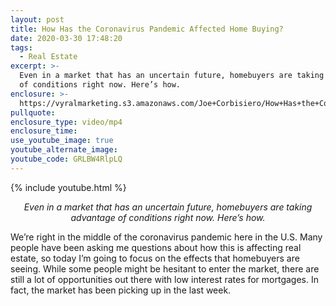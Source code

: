 ```yaml
---
layout: post
title: How Has the Coronavirus Pandemic Affected Home Buying?
date: 2020-03-30 17:48:20
tags:
  - Real Estate
excerpt: >-
  Even in a market that has an uncertain future, homebuyers are taking advantage
  of conditions right now. Here’s how.
enclosure: >-
  https://vyralmarketing.s3.amazonaws.com/Joe+Corbisiero/How+Has+the+Coronavirus+Pandemic+Affected+Home+Buying_.mp4
pullquote:
enclosure_type: video/mp4
enclosure_time:
use_youtube_image: true
youtube_alternate_image:
youtube_code: GRLBW4RlpLQ
---
```


{% include youtube.html %}
<p style="text-align: center;"><em>Even in a market that has an uncertain future, homebuyers are taking advantage of conditions right now. Here’s how.</em></p>

We’re right in the middle of the coronavirus pandemic here in the U.S. Many people have been asking me questions about how this is affecting real estate, so today I’m going to focus on the effects that homebuyers are seeing. While some people might be hesitant to enter the market, there are still a lot of opportunities out there with low interest rates for mortgages. In fact, the market has been picking up in the last week. 